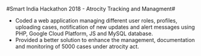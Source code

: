 #Smart India Hackathon 2018 - Atrocity Tracking and Managment#

- Coded a web application managing different user roles, profiles, uploading cases, notification of new updates and alert messages using PHP, Google Cloud Platform, JS and MySQL database. <br />
- Provided a better solution to enhance the management, documentation and monitoring of 5000 cases under atrocity act.
